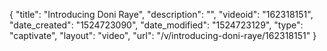{
    "title": "Introducing Doni Raye",
    "description": "",
    "videoid": "162318151",
    "date_created": "1524723090",
    "date_modified": "1524723129",
    "type": "captivate",
    "layout": "video",
    "url": "\/v\/introducing-doni-raye\/162318151"
}